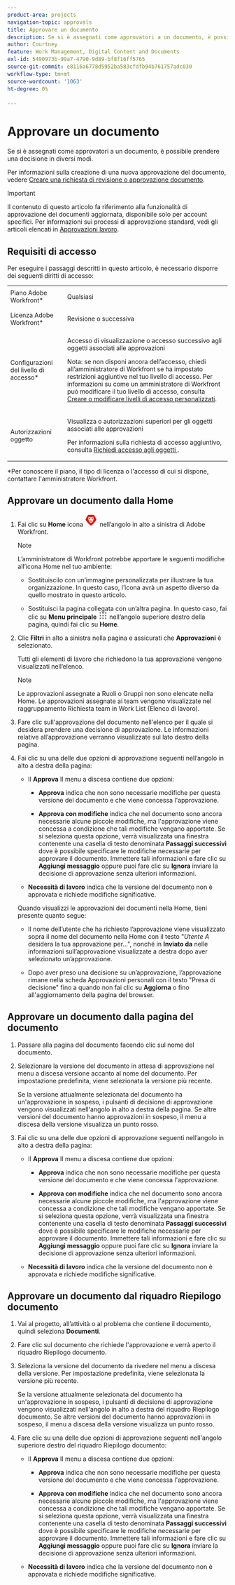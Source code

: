 ```yaml
---
product-area: projects
navigation-topic: approvals
title: Approvare un documento
description: Se si è assegnati come approvatori a un documento, è possibile prendere una decisione in diversi modi.
author: Courtney
feature: Work Management, Digital Content and Documents
exl-id: 5490973b-99a7-4790-9d89-bf8f16ff5765
source-git-commit: e8116a6778d5952ba583cfdfb94b761757adc030
workflow-type: tm+mt
source-wordcount: '1063'
ht-degree: 0%

---
```


# Approvare un documento

Se si è assegnati come approvatori a un documento, è possibile prendere una decisione in diversi modi.

Per informazioni sulla creazione di una nuova approvazione del documento, vedere [Creare una richiesta di revisione o approvazione documento](/help/quicksilver/review-and-approve-work/document-reviews-and-approvals/manage-document-approvals/create-a-document-approval.md).

>[!IMPORTANT]
>
>Il contenuto di questo articolo fa riferimento alla funzionalità di approvazione dei documenti aggiornata, disponibile solo per account specifici. Per informazioni sui processi di approvazione standard, vedi gli articoli elencati in [Approvazioni lavoro](/help/quicksilver/review-and-approve-work/manage-approvals/manage-approvals.md).

## Requisiti di accesso

Per eseguire i passaggi descritti in questo articolo, è necessario disporre dei seguenti diritti di accesso:

<table style="table-layout:auto"> 
 <col> 
 <col> 
 <tbody> 
  <tr> 
   <td role="rowheader">Piano Adobe Workfront*</td> 
   <td> <p>Qualsiasi</p> </td> 
  </tr> 
  <tr> 
   <td role="rowheader">Licenza Adobe Workfront*</td> 
   <td> <p>Revisione o successiva</p> </td> 
  </tr> 
  <tr> 
   <td role="rowheader">Configurazioni del livello di accesso*</td> 
   <td> <p>Accesso di visualizzazione o accesso successivo agli oggetti associati alle approvazioni</p> <p>Nota: se non disponi ancora dell’accesso, chiedi all’amministratore di Workfront se ha impostato restrizioni aggiuntive nel tuo livello di accesso. Per informazioni su come un amministratore di Workfront può modificare il tuo livello di accesso, consulta <a href="/help/quicksilver/administration-and-setup/add-users/configure-and-grant-access/create-modify-access-levels.md" class="MCXref xref">Creare o modificare livelli di accesso personalizzati</a>.</p> </td> 
  </tr> 
  <tr> 
   <td role="rowheader">Autorizzazioni oggetto</td> 
   <td> <p>Visualizza o autorizzazioni superiori per gli oggetti associati alle approvazioni</p> <p>Per informazioni sulla richiesta di accesso aggiuntivo, consulta <a href="/help/quicksilver/workfront-basics/grant-and-request-access-to-objects/request-access.md" class="MCXref xref">Richiedi accesso agli oggetti </a>.</p> </td> 
  </tr> 
 </tbody> 
</table>

&#42;Per conoscere il piano, il tipo di licenza o l&#39;accesso di cui si dispone, contattare l&#39;amministratore Workfront.

## Approvare un documento dalla Home

1. Fai clic su **Home** icona ![](../assets/home-icon-30x29.png) nell’angolo in alto a sinistra di Adobe Workfront.

   >[!NOTE]
   >
   >L’amministratore di Workfront potrebbe apportare le seguenti modifiche all’icona Home nel tuo ambiente:
   >
   >* Sostituiscilo con un’immagine personalizzata per illustrare la tua organizzazione. In questo caso, l’icona avrà un aspetto diverso da quello mostrato in questo articolo.
   >
   >* Sostituisci la pagina collegata con un’altra pagina. In questo caso, fai clic su **Menu principale** ![](../assets/main-menu-icon.png) nell’angolo superiore destro della pagina, quindi fai clic su **Home**.

1. Clic **Filtri** in alto a sinistra nella pagina e assicurati che **Approvazioni** è selezionato.

   Tutti gli elementi di lavoro che richiedono la tua approvazione vengono visualizzati nell’elenco.

   >[!NOTE]
   >
   >Le approvazioni assegnate a Ruoli o Gruppi non sono elencate nella Home. Le approvazioni assegnate ai team vengono visualizzate nel raggruppamento Richiesta team in Work List (Elenco di lavoro).

1. Fare clic sull&#39;approvazione del documento nell&#39;elenco per il quale si desidera prendere una decisione di approvazione. Le informazioni relative all’approvazione verranno visualizzate sul lato destro della pagina.

1. Fai clic su una delle due opzioni di approvazione seguenti nell’angolo in alto a destra della pagina:

   * Il **Approva** Il menu a discesa contiene due opzioni:

      * **Approva** indica che non sono necessarie modifiche per questa versione del documento e che viene concessa l&#39;approvazione.

      * **Approva con modifiche** indica che nel documento sono ancora necessarie alcune piccole modifiche, ma l&#39;approvazione viene concessa a condizione che tali modifiche vengano apportate. Se si seleziona questa opzione, verrà visualizzata una finestra contenente una casella di testo denominata **Passaggi successivi** dove è possibile specificare le modifiche necessarie per approvare il documento. Immettere tali informazioni e fare clic su **Aggiungi messaggio** oppure puoi fare clic su **Ignora** inviare la decisione di approvazione senza ulteriori informazioni.

   * **Necessità di lavoro** indica che la versione del documento non è approvata e richiede modifiche significative.

   Quando visualizzi le approvazioni dei documenti nella Home, tieni presente quanto segue:

   * Il nome dell’utente che ha richiesto l’approvazione viene visualizzato sopra il nome del documento nella Home con il testo &quot;*Utente A* desidera la tua approvazione per...&quot;, nonché in **Inviato da** nelle informazioni sull’approvazione visualizzate a destra dopo aver selezionato un’approvazione.

   * Dopo aver preso una decisione su un’approvazione, l’approvazione rimane nella scheda Approvazioni personali con il testo &quot;Presa di decisione&quot; fino a quando non fai clic su **Aggiorna** o fino all&#39;aggiornamento della pagina del browser.

## Approvare un documento dalla pagina del documento

1. Passare alla pagina del documento facendo clic sul nome del documento.

1. Selezionare la versione del documento in attesa di approvazione nel menu a discesa versione accanto al nome del documento. Per impostazione predefinita, viene selezionata la versione più recente.

   Se la versione attualmente selezionata del documento ha un&#39;approvazione in sospeso, i pulsanti di decisione di approvazione vengono visualizzati nell&#39;angolo in alto a destra della pagina. Se altre versioni del documento hanno approvazioni in sospeso, il menu a discesa della versione visualizza un punto rosso.

   <!--
   ![](/help/quicksilver/review-and-approve-work/document-reviews-and-approvals/assets/version-dropdown-red-dot.png)
   -->

1. Fai clic su una delle due opzioni di approvazione seguenti nell’angolo in alto a destra della pagina:

   * Il **Approva** Il menu a discesa contiene due opzioni:

      * **Approva** indica che non sono necessarie modifiche per questa versione del documento e che viene concessa l&#39;approvazione.

      * **Approva con modifiche** indica che nel documento sono ancora necessarie alcune piccole modifiche, ma l&#39;approvazione viene concessa a condizione che tali modifiche vengano apportate. Se si seleziona questa opzione, verrà visualizzata una finestra contenente una casella di testo denominata **Passaggi successivi** dove è possibile specificare le modifiche necessarie per approvare il documento. Immettere tali informazioni e fare clic su **Aggiungi messaggio** oppure puoi fare clic su **Ignora** inviare la decisione di approvazione senza ulteriori informazioni.

   * **Necessità di lavoro** indica che la versione del documento non è approvata e richiede modifiche significative.

## Approvare un documento dal riquadro Riepilogo documento

1. Vai al progetto, all’attività o al problema che contiene il documento, quindi seleziona **Documenti**.

1. Fare clic sul documento che richiede l&#39;approvazione e verrà aperto il riquadro Riepilogo documento.

1. Seleziona la versione del documento da rivedere nel menu a discesa della versione. Per impostazione predefinita, viene selezionata la versione più recente.

   Se la versione attualmente selezionata del documento ha un&#39;approvazione in sospeso, i pulsanti di decisione di approvazione vengono visualizzati nell&#39;angolo in alto a destra del riquadro Riepilogo documento. Se altre versioni del documento hanno approvazioni in sospeso, il menu a discesa della versione visualizza un punto rosso.

   <!--
   ![](/help/quicksilver/review-and-approve-work/document-reviews-and-approvals/assets/version-dropdown-red-dot.png)
   -->

1. Fare clic su una delle due opzioni di approvazione seguenti nell&#39;angolo superiore destro del riquadro Riepilogo documento:

   * Il **Approva** Il menu a discesa contiene due opzioni:

      * **Approva** indica che non sono necessarie modifiche per questa versione del documento e che viene concessa l&#39;approvazione.

      * **Approva con modifiche** indica che nel documento sono ancora necessarie alcune piccole modifiche, ma l&#39;approvazione viene concessa a condizione che tali modifiche vengano apportate. Se si seleziona questa opzione, verrà visualizzata una finestra contenente una casella di testo denominata **Passaggi successivi** dove è possibile specificare le modifiche necessarie per approvare il documento. Immettere tali informazioni e fare clic su **Aggiungi messaggio** oppure puoi fare clic su **Ignora** inviare la decisione di approvazione senza ulteriori informazioni.

   * **Necessità di lavoro** indica che la versione del documento non è approvata e richiede modifiche significative.